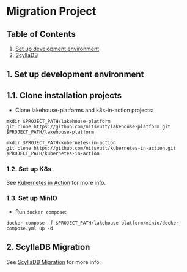 # Migration Project

## Table of Contents
1. [Set up development environment](#setup-dev-env)
2. [ScyllaDB](#scylladb)

<div id="setup-dev-env"/>

## 1. Set up development environment

## 1.1. Clone installation projects

- Clone lakehouse-platforms and k8s-in-action projects:
```
mkdir $PROJECT_PATH/lakehouse-platform
git clone https://github.com/nitsvutt/lakehouse-platform.git $PROJECT_PATH/lakehouse-platform
```
```
mkdir $PROJECT_PATH/kubernetes-in-action
git clone https://github.com/nitsvutt/kubernetes-in-action.git $PROJECT_PATH/kubernetes-in-action
```

### 1.2. Set up K8s

See [Kubernetes in Action](https://github.com/nitsvutt/kubernetes-in-action) for more info.

### 1.3. Set up MinIO

- Run `docker compose`:
```
docker compose -f $PROJECT_PATH/lakehouse-platform/minio/docker-compose.yml up -d
```


<div id="scylladb"/>

## 2. ScyllaDB Migration

See [ScyllaDB Migration](scylladb/README.md) for more info.
